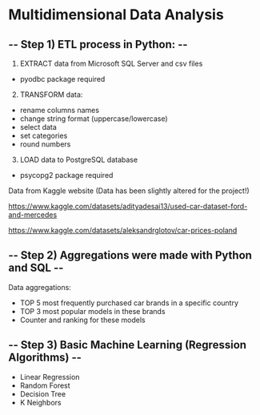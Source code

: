 # Multidimensional Data Analysis

## -- Step 1) ETL process in Python: --

1. EXTRACT data from Microsoft SQL Server and csv files
  - pyodbc package required
2. TRANSFORM data:
  - rename columns names
  - change string format (uppercase/lowercase)
  - select data
  - set categories
  - round numbers 
3. LOAD data to PostgreSQL database
  - psycopg2 package required

Data from Kaggle website (Data has been slightly altered for the project!)

https://www.kaggle.com/datasets/adityadesai13/used-car-dataset-ford-and-mercedes 

https://www.kaggle.com/datasets/aleksandrglotov/car-prices-poland 

## -- Step 2) Aggregations were made with Python and SQL -- 

Data aggregations:
 - TOP 5 most frequently purchased car brands in a specific country
 - TOP 3 most popular models in these brands 
 - Counter and ranking for these models

## -- Step 3) Basic Machine Learning (Regression Algorithms) -- 
  - Linear Regression
  - Random Forest
  - Decision Tree
  - K Neighbors
